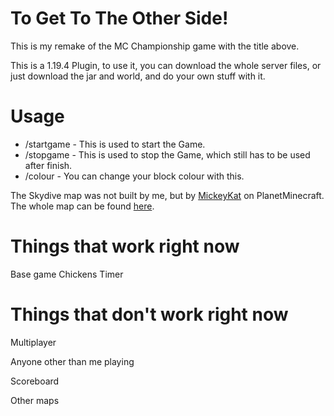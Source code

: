 # To Get To The Other Side!
This is my remake of the MC Championship game with the title above.

This is a 1.19.4 Plugin, to use it, you can download the whole server files,
or just download the jar and world, and do your own stuff with it.

# Usage
- /startgame - This is used to start the Game.
- /stopgame - This is used to stop the Game, which still has to be used after finish.
- /colour - You can change your block colour with this.

The Skydive map was not built by me, but by [MickeyKat](https://www.planetminecraft.com/member/mickeykat/) on PlanetMinecraft. The whole map can be found [here](https://www.planetminecraft.com/project/tgttos-skydive-practise-map/).


# Things that work right now
Base game
Chickens
Timer

# Things that don't work right now
Multiplayer

Anyone other than me playing

Scoreboard

Other maps